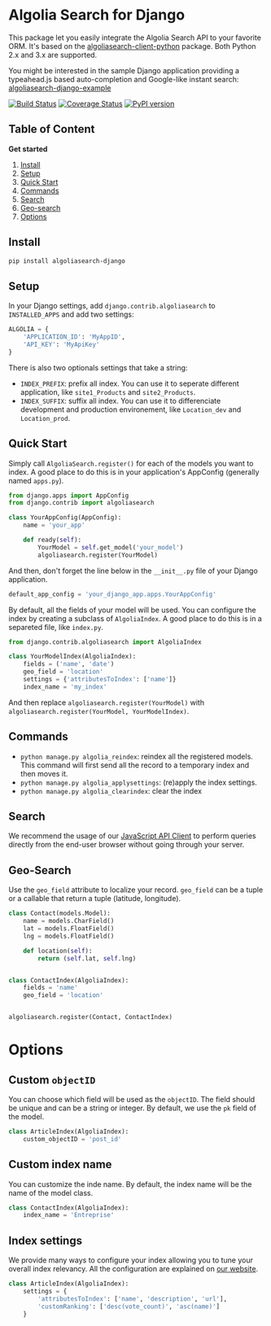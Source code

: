 Algolia Search for Django
==================

This package let you easily integrate the Algolia Search API to your favorite ORM. It's based on the [algoliasearch-client-python](https://github.com/algolia/algoliasearch-client-python) package. Both Python 2.x and 3.x are supported.

You might be interested in the sample Django application providing a typeahead.js based auto-completion and Google-like instant search: [algoliasearch-django-example](https://github.com/algolia/algoliasearch-django-example)

[![Build Status](https://travis-ci.org/algolia/algoliasearch-django.svg?branch=master)](https://travis-ci.org/algolia/algoliasearch-django)
[![Coverage Status](https://coveralls.io/repos/algolia/algoliasearch-django/badge.svg?branch=master)](https://coveralls.io/r/algolia/algoliasearch-django)
[![PyPI version](https://badge.fury.io/py/algoliasearch-django.svg?branch=master)](http://badge.fury.io/py/algoliasearch-django)

Table of Content
-------------
**Get started**

1. [Install](#install)
1. [Setup](#setup)
1. [Quick Start](#quick-start)
1. [Commands](#commands)
1. [Search](#search)
1. [Geo-search](#geo-search)
1. [Options](#options)


Install
-------------

```sh
pip install algoliasearch-django
```

Setup
-------------

In your Django settings, add `django.contrib.algoliasearch` to `INSTALLED_APPS` and add two settings:

```python
ALGOLIA = {
    'APPLICATION_ID': 'MyAppID',
    'API_KEY': 'MyApiKey'
}
```

There is also two optionals settings that take a string:

* `INDEX_PREFIX`: prefix all index. You can use it to seperate different application, like `site1_Products` and `site2_Products`.
* `INDEX_SUFFIX`: suffix all index. You can use it to differenciate development and production environement, like `Location_dev` and `Location_prod`.


Quick Start
-------------

Simply call `AlgoliaSearch.register()` for each of the models you want to index. A good place to do this is in your application's AppConfig (generally named `apps.py`).

```python
from django.apps import AppConfig
from django.contrib import algoliasearch

class YourAppConfig(AppConfig):
    name = 'your_app'

    def ready(self):
        YourModel = self.get_model('your_model')
        algoliasearch.register(YourModel)
```

And then, don't forget the line below in the `__init__.py` file of your Django application.

```python
default_app_config = 'your_django_app.apps.YourAppConfig'
```

By default, all the fields of your model will be used. You can configure the index by creating a subclass of `AlgoliaIndex`. A good place to do this is in a separeted file, like `index.py`.

```python
from django.contrib.algoliasearch import AlgoliaIndex

class YourModelIndex(AlgoliaIndex):
    fields = ('name', 'date')
    geo_field = 'location'
    settings = {'attributesToIndex': ['name']}
    index_name = 'my_index'
```

And then replace `algoliasearch.register(YourModel)` with `algoliasearch.register(YourModel, YourModelIndex)`.

## Commands

* `python manage.py algolia_reindex`: reindex all the registered models. This command will first send all the record to a temporary index and then moves it.
* `python manage.py algolia_applysettings`: (re)apply the index settings.
* `python manage.py algolia_clearindex`: clear the index

## Search

We recommend the usage of our [JavaScript API Client](https://github.com/algolia/algoliasearch-client-js) to perform queries directly from the end-user browser without going through your server.

## Geo-Search

Use the `geo_field` attribute to localize your record. `geo_field` can be a tuple or a callable that return a tuple (latitude, longitude).

```python
class Contact(models.Model):
    name = models.CharField()
    lat = models.FloatField()
    lng = models.FloatField()

    def location(self):
        return (self.lat, self.lng)


class ContactIndex(AlgoliaIndex):
    fields = 'name'
    geo_field = 'location'


algoliasearch.register(Contact, ContactIndex)
```

# Options

## Custom `objectID`

You can choose which field will be used as the `objectID`. The field should be unique and can be a string or integer. By default, we use the `pk` field of the model.

```python
class ArticleIndex(AlgoliaIndex):
    custom_objectID = 'post_id'
```

## Custom index name

You can customize the inde name. By default, the index name will be the name of the model class.

```python
class ContactIndex(AlgoliaIndex):
    index_name = 'Entreprise'
```

## Index settings

We provide many ways to configure your index allowing you to tune your overall index relevancy. All the configuration are explained on [our website](https://www.algolia.com/doc/python#Settings).

```python
class ArticleIndex(AlgoliaIndex):
    settings = {
        'attributesToIndex': ['name', 'description', 'url'],
        'customRanking': ['desc(vote_count)', 'asc(name)']
    }
```

